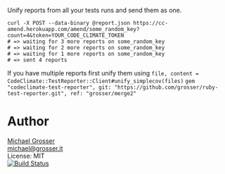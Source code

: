 Unify reports from all your tests runs and send them as one.

```
curl -X POST --data-binary @report.json https://cc-amend.herokuapp.com/amend/some_random_key?count=4&token=YOUR_CODE_CLIMATE_TOKEN
# => waiting for 3 more reports on some_random_key
# => waiting for 2 more reports on some_random_key
# => waiting for 1 more reports on some_random_key
# => sent 4 reports
```

If you have multiple reports first unify them using `file, content = CodeClimate::TestReporter::Client#unify_simplecov(files)`
`gem "codeclimate-test-reporter", git: "https://github.com/grosser/ruby-test-reporter.git", ref: "grosser/merge2"`

Author
======
[Michael Grosser](http://grosser.it)<br/>
michael@grosser.it<br/>
License: MIT<br/>
[![Build Status](https://travis-ci.org/grosser/amend.png)](https://travis-ci.org/grosser/amend)
